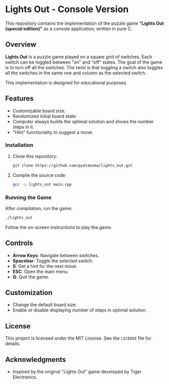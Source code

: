 # Lights Out - Console Version

This repository contains the implementation of the puzzle game **"Lights Out (special edition)"** as a console application, written in pure C.

## Overview

**Lights Out** is a puzzle game played on a square grid of switches. Each switch can be toggled between "on" and "off" states. The goal of the game is to turn off all the switches. The twist is that toggling a switch also toggles all the switches in the same row and column as the selected switch.

This implementation is designed for educational purposes.

## Features

- Customizable board size.
- Randomized initial board state.
- Computer always builds the optimal solution and shows the number steps in it.
- "Hint" functionality to suggest a move.

### Installation

1. Clone this repository:
   ```sh
   git clone https://github.com/pyataevma/lights_out.git
   ```
2. Compile the source code:
   ```sh
   gcc -o lights_out main.cpp
   ```

### Running the Game

After compilation, run the game:
```sh
./lights_out
```

Follow the on-screen instructions to play the game.

## Controls

- **Arrow Keys**: Navigate between switches.
- **Spacebar**: Toggle the selected switch.
- **S**: Get a hint for the next move.
- **ESC**: Open the main menu.
- **Q**: Quit the game.


## Customization

- Change the default board size.
- Enable or disable displaying number of steps in optimal solution.

## License

This project is licensed under the MIT License. See the `LICENSE` file for details.

## Acknowledgments

- Inspired by the original "Lights Out" game developed by Tiger Electronics.

